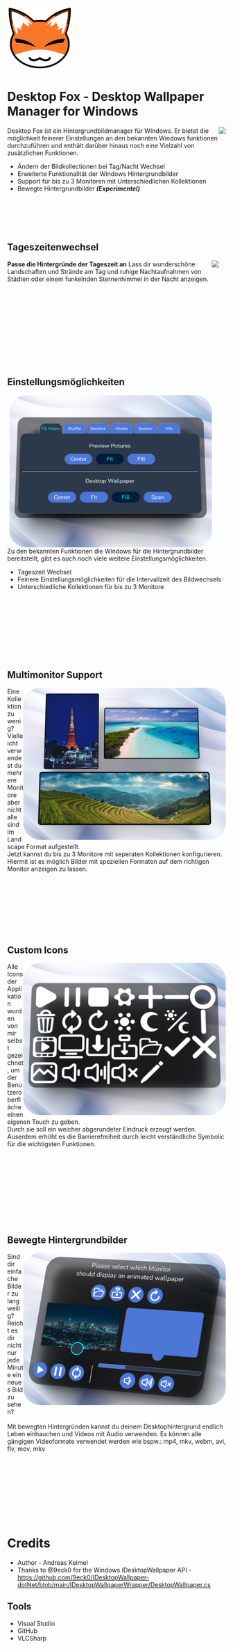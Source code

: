 <img src="DesktopFox/Assets/promo/DF_Icon_CorrectionL.png" height="150">

# Desktop Fox - Desktop Wallpaper Manager for Windows

<img src="DesktopFox/Assets/promo/DF_TitelBar.png" align="right" height="350">

Desktop Fox ist ein Hintergrundbildmanager für Windows. Er bietet die möglichkeit feinerer Einstellungen an den bekannten Windows funktionen durchzuführen und enthält darüber    hinaus noch eine Vielzahl von zusätzlichen Funktionen.

* Ändern der Bildkollectionen bei Tag/Nacht Wechsel
* Erweiterte Funktionalität der Windows Hintergrundbilder
* Support für bis zu 3 Monitoren mit Unterschiedlichen Kollektionen
* Bewegte Hintergrundbilder ***(Experimentel)***
<br/><br/><br/><br/><br/><br/>

## Tageszeitenwechsel
<img src="DesktopFox/Assets/promo/DF_NightDay.png" height="350" align="right">

**Passe die Hintergründe der Tageszeit an**
Lass dir wunderschöne Landschaften und Strände am Tag und ruhige Nachtaufnahmen von Städten oder einem funkelnden Sternenhimmel in der Nacht anzeigen.  
<br/><br/><br/><br/><br/><br/><br/>
<br/><br/><br/><br/>


## Einstellungsmöglichkeiten
<img src="DesktopFox/Assets/promo/DF_FillModes.png" height="350" align="right">

Zu den bekannten Funktionen die Windows für die Hintergrundbilder bereitstellt, gibt es auch noch viele weitere Einstellungsmöglichkeiten.
* Tageszeit Wechsel
* Feinere Einstellungsmöglichkeiten für die Intervallzeit des Bildwechsels
* Unterschiedliche Kollektionen für bis zu 3 Monitore
<br/><br/><br/><br/><br/><br/><br/>
<br/><br/><br/>

## Multimonitor Support
<img src="DesktopFox/Assets/promo/DF_Multimonitor.png" height="350" align="right">
Eine Kollektion zu wenig?<br/>
Vielleicht verwendest du mehrere Monitore aber nicht alle sind im Landscape Format aufgestellt.<br/>
Jetzt kannst du bis zu 3 Monitore mit seperaten Kollektionen konfigurieren. <br/>
Hiermit ist es möglich Bilder mit speziellen Formaten auf dem richtigen Monitor anzeigen zu lassen.
<br/><br/><br/><br/><br/><br/>
<br/><br/><br/>

## Custom Icons
<img src="DesktopFox/Assets/promo/DF_CustomIcons.png" height="350" align="right">

Alle Icons der Applikation wurden von mir selbst gezeichnet, um der Benutzeroberfläche einen eigenen Touch zu geben.<br/>
Durch sie soll ein weicher abgerundeter Eindruck erzeugt werden. <br/>
Auserdem erhöht es die Barrierefreiheit durch leicht verständliche Symbolic für die wichtigsten Funktionen.
<br/><br/><br/><br/><br/><br/><br/>
<br/><br/><br/><br/>


## Bewegte Hintergrundbilder
<img src="DesktopFox/Assets/promo/DF_AnimatedConfigMenu.png" height="350" align="right">

Sind dir einfache Bilder zu langweilig?<br/>
Reicht es dir nicht nur jede Minute ein neues Bild zu sehen?<br/>
<br/>
Mit bewegten Hintergründen kannst du deinem Desktophintergrund endlich Leben einhauchen und Videos mit Audio verwenden.
Es können alle gängigen Videoformate verwendet werden wie bspw.: mp4, mkv, webm, avi, flv, mov, mkv 
<br/><br/><br/><br/><br/><br/><br/>
<br/><br/><br/>

# Credits
* Author - Andreas Keimel
* Thanks to @9eck0 for the Windows IDesktopWallpaper API - https://github.com/9eck0/IDesktopWallpaper-dotNet/blob/main/IDesktopWallpaperWrapper/DesktopWallpaper.cs
## Tools
* Visual Studio 
* GitHub
* VLCSharp
